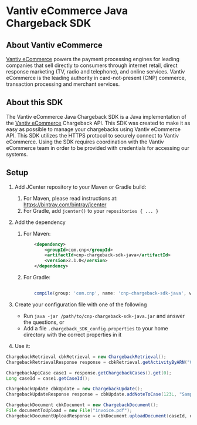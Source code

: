 Vantiv eCommerce Java Chargeback SDK
=====================

About Vantiv eCommerce
------------
[Vantiv eCommerce](https://developer.vantiv.com/community/ecommerce) powers the payment processing engines for leading companies that sell directly to consumers through  internet retail, direct response marketing (TV, radio and telephone), and online services. Vantiv eCommerce is the leading authority in card-not-present (CNP) commerce, transaction processing and merchant services.


About this SDK
--------------
The Vantiv eCommerce Java Chargeback SDK is a Java implementation of the [Vantiv eCommerce](https://developer.vantiv.com/community/ecommerce) Chargeback API. This SDK was created to make it as easy as possible to manage your chargebacks using Vantiv eCommerce API. This SDK utilizes the HTTPS protocol to securely connect to Vantiv eCommerce. Using the SDK requires coordination with the Vantiv eCommerce team in order to be provided with credentials for accessing our systems.

Setup
-----

1. Add JCenter repository to your Maven or Gradle build:
	1. For Maven, please read instructions at: https://bintray.com/bintray/jcenter
	2. For Gradle, add `jcenter()` to your `repositories { ... }`
2. Add the dependency
    1. For Maven:
        ```xml
            <dependency>
                <groupId>com.cnp</groupId>
                <artifactId>cnp-chargeback-sdk-java</artifactId>
                <version>2.1.0</version>
            </dependency>
        ```

    2. For Gradle:
        ```groovy

            compile(group: 'com.cnp', name: 'cnp-chargeback-sdk-java', version: '2.1.0')

        ```
        
3. Create your configuration file with one of the following
    * Run `java -jar /path/to/cnp-chargeback-sdk-java.jar` and answer the questions, or
    * Add a file `.chargeback_SDK_config.properties` to your home directory with the correct properties in it
4. Use it:

```java
ChargebackRetrieval cbkRetrieval = new ChargebackRetrieval();
ChargebackRetrievalResponse response = cbkRetrieval.getActivityByARN("000000000");

ChargebackApiCase case1 = response.getChargebackCases().get(0);
Long caseId = case1.getCaseId();

ChargebackUpdate cbkUpdate = new ChargebackUpdate();
ChargebackUpdateResponse response = cbkUpdate.addNoteToCase(123L, "Sample chargeback");

ChargebackDocument cbkDocument = new ChargebackDocument();
File documentToUpload = new File("invoice.pdf");
ChargebackDocumentUploadResponse = cbkDocument.uploadDocument(caseId, documentToUpload);
```
